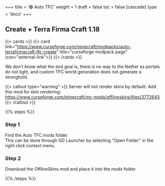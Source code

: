 +++
title = '🟢 Auto TFC'
weight = 1
draft = false
toc = false
[cascade]
	type = 'docs'
+++

## Create + Terra Firma Craft 1.18

{{< cards >}}
	{{< card link="https://www.curseforge.com/minecraft/modpacks/auto-terrafirmacraft-tfc-create" title="curseforge modpack page" icon="external-link">}}
{{< /cards >}}

We don't know what the end goal is, there is no way to the Nether as portals do not light, and custom TFC world generation
does not generate a stronghold.

{{< callout type="warning" >}}
Server will not render skins by default. Add this mod for skin rendering:\
https://www.curseforge.com/minecraft/mc-mods/offlineskins/files/3772643
{{< /callout >}}


{{% steps %}}

### Step 1

Find the Auto TFC mods folder\
This can be done through GD Launcher by selecting "Open Folder"
in the right click context menu.

### Step 2

Download the OfflineSkins mod and place it into the mods folder.


{{% /steps %}}
